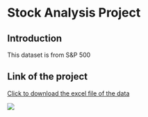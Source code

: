 # Stock Analysis Project

## Introduction
This dataset is from S&P 500

## Link of the project
<a href="https://www.google.com" target="_blank">Click to download the excel file of the data</a>

<img src =’’/>
